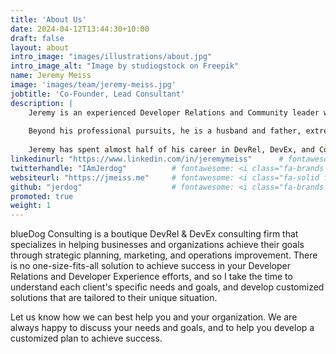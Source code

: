 ```yaml
---
title: 'About Us'
date: 2024-04-12T13:44:30+10:00
draft: false
layout: about
intro_image: "images/illustrations/about.jpg"
intro_image_alt: "Image by studiogstock on Freepik"
name: Jeremy Meiss
image: 'images/team/jeremy-meiss.jpg'
jobtitle: 'Co-Founder, Lead Consultant'
description: |
    Jeremy is an experienced Developer Relations and Community leader with nearly three decades of versatile experience in the tech industry, from support, networking, systems, databases, and application and website development, to developer relations and community engagement. With extensive experience at SMBs and enterprise companies like Auth0, CircleCI, Sprint, and Hallmark Cards, I am well-known for my commitment to, and advocacy for, open-source software and tools, and a deep passion for developer relations, community, and their role in improving the developer experience.
    
    Beyond his professional pursuits, he is a husband and father, extremely passionate about coffee, the mountains, and exploring new technologies.
    
    Jeremy has spent almost half of his career in DevRel, DevEx, and Community, and has a deep understanding of the tech industry. He is passionate about helping businesses and organizations achieve their goals, and commited to delivering high-quality results that exceed your expectations.
linkedinurl: "https://www.linkedin.com/in/jeremymeiss"      # fontawesome: <i class="fa-brands fa-linkedin"></i>
twitterhandle: "IAmJerdog"          # fontawesome: <i class="fa-brands fa-square-twitter"></i>
websiteurl: "https://jmeiss.me"     # fontawesome: <i class="fa-solid fa-globe"></i>
github: "jerdog"                    # fontawesome: <i class="fa-brands fa-square-github"></i>
promoted: true
weight: 1
---
```


blueDog Consulting is a boutique DevRel & DevEx consulting firm that specializes in helping businesses and organizations achieve their goals through strategic planning, marketing, and operations improvement. There is no one-size-fits-all solution to achieve success in your Developer Relations and Developer Experience efforts, and so I take the time to understand each client's specific needs and goals, and develop customized solutions that are tailored to their unique situation.

Let us know how we can best help you and your organization. We are always happy to discuss your needs and goals, and to help you develop a customized plan to achieve success.
